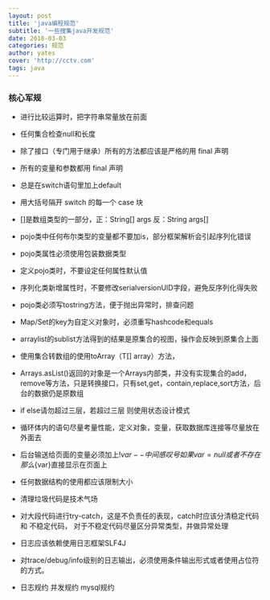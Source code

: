 ```yaml
---
layout: post
title: 'java编程规范'
subtitle: '一些搜集java开发规范'
date: 2018-03-03
categories: 规范
author: yates
cover: 'http://cctv.com'
tags: java
---
```


### 核心军规

- 进行比较运算时，把字符串常量放在前面

- 任何集合检查null和长度

- 除了接口（专门用于继承）所有的方法都应该是严格的用 final 声明

- 所有的变量和参数都用 final 声明

- 总是在switch语句里加上default

- 用大括号隔开 switch 的每一个 case 块

- []是数组类型的一部分，正：String[] args  反：String args[]

- pojo类中任何布尔类型的变量都不要加is，部分框架解析会引起序列化错误

- pojo类属性必须使用包装数据类型

- 定义pojo类时，不要设定任何属性默认值

- 序列化类新增属性时，不要修改serialversionUID字段，避免反序列化得失败

- pojo类必须写tostring方法，便于抛出异常时，排查问题

- Map/Set的key为自定义对象时，必须重写hashcode和equals

- arraylist的sublist方法得到的结果是原集合的视图，操作会反映到原集合上面

- 使用集合转数组的使用toArray（T[] array）方法，

- Arrays.asList()返回的对象是一个Arrays内部类，并没有实现集合的add，remove等方法，只是转换接口，只有set,get，contain,replace,sort方法，后台的数据仍是原数组

- if else请勿超过三层，若超过三层 则使用状态设计模式

- 循环体内的语句尽量考量性能，定义对象，变量，获取数据库连接等尽量放在外面去

- 后台输送给页面的变量必须加上$!{var} --中间感叹号 如果var=null 或者不存在 那么${var}直接显示在页面上

- 任何数据结构的使用都应该限制大小

- 清理垃圾代码是技术气场

- 对大段代码进行try-catch，这是不负责任的表现，catch时应该分清稳定代码和 不稳定代码，
对于不稳定代码尽量区分异常类型，并做异常处理

- 日志应该依赖使用日志框架SLF4J

- 对trace/debug/info级别的日志输出，必须使用条件输出形式或者使用占位符的方式。

- 日志规约 并发规约  mysql规约

